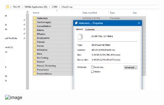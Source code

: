 ![alt text](image.png)

![image](https://github.com/MohammadSheakh/Thesis-Codes/assets/63914950/ef4c73fe-49b4-45a0-821f-e25d31bbc1da)

